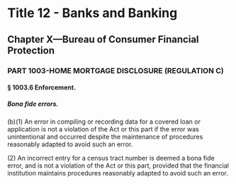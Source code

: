 
# Title 12 - Banks and Banking
## Chapter X—Bureau of Consumer Financial Protection
### PART 1003-HOME MORTGAGE DISCLOSURE (REGULATION C)
#### § 1003.6 Enforcement.
##### Bona fide errors.

(b)(1) An error in compiling or recording data for a covered loan or application is not a violation of the Act or this part if the error was unintentional and occurred despite the maintenance of procedures reasonably adapted to avoid such an error.

(2) An incorrect entry for a census tract number is deemed a bona fide error, and is not a violation of the Act or this part, provided that the financial institution maintains procedures reasonably adapted to avoid such an error.
